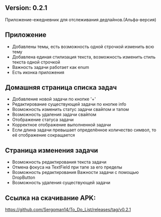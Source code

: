 ## Version: 0.2.1

Приложение-ежедневник для отслеживания дедлайнов.(Альфа-версия)

## Приложение
* Добавлены темы, есть возможность одной строчкой изменить всю тему
* Добавлена единая стилизация текста, возможность изменить стиль текста одной строчкой
* Важность задачи работает как enum
* Есть иконка приложения

## Домашняя страница списка задач

* Добавление новой задачи по кнопке '+'
* Редактирование существующей задачи по кнопке info
* Возможность изменить статус задачи свайпом и тапом
* Возможность удаления задачи свайпом
* Отображение статуса задачи
* Корректное отображение выполненной задачи
* Если длина задачи превышает определённое количество символ, то её отображение сокращается

## Страница изменения задачи

* Возможность редактирования текста задачи
* Отмена фокуса на TextField при тапе за его пределы
* Возможность редактирования Важности задачи с помощью DropButton
* Возможность удаления существующей задачи

## Ссылка на скачивание APK:
https://github.com/Sergoman14/To_Do_List/releases/tag/v0.2.1